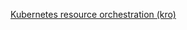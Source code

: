 [Kubernetes resource orchestration (kro) ](https://cloud.google.com/blog/products/containers-kubernetes/introducing-kube-resource-orchestrator)